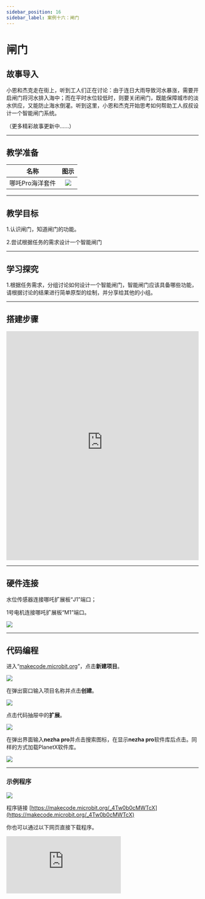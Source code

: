```yaml
---
sidebar_position: 16
sidebar_label: 案例十六：闸门
---
```


# 闸门

## 故事导入

小恩和杰克走在街上，听到工人们正在讨论：由于连日大雨导致河水暴涨，需要开启闸门将河水排入海中；而在平时水位较低时，则要关闭闸门，既能保障城市的淡水供应，又能防止海水倒灌。听到这里，小恩和杰克开始思考如何帮助工人叔叔设计一个智能闸门系统。

（更多精彩故事更新中......）

--- 

## 教学准备

|     名称     |            图示            |
| :----------: | :--------------------------: |
|   哪吒Pro海洋套件  |   ![](https://wiki-media-ef.oss-cn-hongkong.aliyuncs.com/docs/microbit/building-blocks/nezha-pro-ocean-kit/nezha-pro-ocean-kit-products-introduction-002.png.png)  |

--- 
## 教学目标 

1.认识闸门，知道闸门的功能。

2.尝试根据任务的需求设计一个智能闸门

--- 

## 学习探究

1.根据任务需求，分组讨论如何设计一个智能闸门，智能闸门应该具备哪些功能，请根据讨论的结果进行简单原型的绘制，并分享给其他的小组。

--- 
## 搭建步骤

<embed src="https://wiki-media-ef.oss-cn-hongkong.aliyuncs.com/docs/microbit/building-blocks/nezha-pro-ocean-kit/setup-diagram/case16/nezha-pro-ocean-kit-16-1.png.pdf" type="application/pdf" width="100%" height="600px" />

--- 

## 硬件连接

水位传感器连接哪吒扩展板“J1”端口；

1号电机连接哪吒扩展板“M1”端口。


![](https://wiki-media-ef.oss-cn-hongkong.aliyuncs.com/docs/microbit/building-blocks/nezha-pro-ocean-kit/setup-diagram/case16/nezha-pro-ocean-kit-16-4.png.png)

--- 
## 代码编程

进入“[makecode.microbit.org](https://makecode.microbit.org)”，点击**新建项目**。

![](https://wiki-media-ef.oss-cn-hongkong.aliyuncs.com/docs/microbit/building-blocks/microbit-space-science-kit/images/microbit-space-science-kit-case01-07.png)

在弹出窗口输入项目名称并点击**创建**。

![](https://wiki-media-ef.oss-cn-hongkong.aliyuncs.com/docs/microbit/building-blocks/microbit-space-science-kit/images/microbit-space-science-kit-case01-11.png)

点击代码抽屉中的**扩展**。

![](https://wiki-media-ef.oss-cn-hongkong.aliyuncs.com/docs/microbit/building-blocks/microbit-space-science-kit/images/microbit-space-science-kit-case01-09.png)

在弹出界面输入**nezha pro**并点击搜索图标，在显示**nezha pro**软件库后点击。同样的方式加载PlanetX软件库。

![](https://wiki-media-ef.oss-cn-hongkong.aliyuncs.com/docs/microbit/building-blocks/microbit-space-science-kit/images/microbit-space-science-kit-case01-10.png)

---
### 示例程序

![](https://wiki-media-ef.oss-cn-hongkong.aliyuncs.com/docs/microbit/building-blocks/nezha-pro-ocean-kit/setup-diagram/case16/nezha-pro-ocean-kit-16-2.png.png)

程序链接
[https://makecode.microbit.org/_4Tw0b0cMWTcX](https://makecode.microbit.org/_4Tw0b0cMWTcX)

你也可以通过以下网页直接下载程序。

<div
    style={{
        position: 'relative',
        paddingBottom: '60%',
        overflow: 'hidden',
    }}
>
    <iframe
        src="https://makecode.microbit.org/_4Tw0b0cMWTcX"
        frameborder="0"
        sandbox="allow-popups allow-forms allow-scripts allow-same-origin"
        style={{
            position: 'absolute',
            width: '100%',
            height: '100%',
        }}
    />
</div>

---
### 下载程序

使用 USB 线连接 PC 和 micro:bit V2。

![](https://wiki-media-ef.oss-cn-hongkong.aliyuncs.com/docs/microbit/building-blocks/microbit-space-science-kit/images/microbit-space-science-kit-manual03.gif)

连接成功后，电脑上会识别出一个名为 MICROBIT 的盘符。

![](https://wiki-media-ef.oss-cn-hongkong.aliyuncs.com/docs/microbit/building-blocks/microbit-space-science-kit/images/microbit-space-science-kit-manual06.png)

点击左下角的![](https://wiki-media-ef.oss-cn-hongkong.aliyuncs.com/docs/microbit/building-blocks/microbit-space-science-kit/images/microbit-space-science-kit-manual07.png)，选择**Connect Device**。

![](https://wiki-media-ef.oss-cn-hongkong.aliyuncs.com/docs/microbit/building-blocks/microbit-space-science-kit/images/microbit-space-science-kit-manual11.png)

点击![](https://wiki-media-ef.oss-cn-hongkong.aliyuncs.com/docs/microbit/building-blocks/microbit-space-science-kit/images/microbit-space-science-kit-manual08.png)。

![](https://wiki-media-ef.oss-cn-hongkong.aliyuncs.com/docs/microbit/building-blocks/microbit-space-science-kit/images/microbit-space-science-kit-manual12.png)

点击![](https://wiki-media-ef.oss-cn-hongkong.aliyuncs.com/docs/microbit/building-blocks/microbit-space-science-kit/images/microbit-space-science-kit-manual09.png)。

![](https://wiki-media-ef.oss-cn-hongkong.aliyuncs.com/docs/microbit/building-blocks/microbit-space-science-kit/images/microbit-space-science-kit-manual13.png)

在弹出窗口选择 **BBC micro:bit CMSIS-DAP**，然后选择**连接**，至此，我们的 micro:bit 就已经连接成功。

![](https://wiki-media-ef.oss-cn-hongkong.aliyuncs.com/docs/microbit/building-blocks/microbit-space-science-kit/images/microbit-space-science-kit-manual14.png)

点击**下载程序**

![](https://wiki-media-ef.oss-cn-hongkong.aliyuncs.com/docs/microbit/building-blocks/microbit-space-science-kit/images/microbit-space-science-kit-manual10.png)

---
## 案例演示

水位传感器检测海水的水位值＜50时，打开闸门，水位传感器检测到啊海水的水位值＞50时，关闭闸门防止海水倒灌。


**图片**

---
## 扩展知识

### 海水倒灌

海水倒灌是指海水通过地表或地下侵入内陆淡水系统的现象，全球沿海地区普遍面临这一挑战。以下从国内外案例、核心原因、影响及应对措施等方面展开分析：

### 一 、案例

**美国密西西比河（2023 年）**

持续干旱导致河水流量锐减，墨西哥湾海水倒灌至新奥尔良市以北 113 公里，威胁 80 万人口的饮用水安全。海水腐蚀老旧铅管道，可能引发重金属污染。

**意大利威尼斯（2019 年）**

极端天气导致水位达 1.87 米，全城 85% 区域被淹，圣马可广场多次被海水侵袭，旅游业和古建筑受损严重。

**越南湄公河三角洲（2024 年）**

海平面上升和干旱使海水倒灌范围扩大，土壤盐碱化导致水稻减产 30%-50%，数百万农民生计受威胁。

**辽宁盘锦（2024 年 10 月）**

受天文大潮、温带风暴潮边缘波增水叠加影响，盘锦市大洼区二界沟街道 231 户居民房屋被淹，水深超过半米。盘锦地处大辽河入海口，喇叭口地形放大了潮水涌入的冲击力，同时全球变暖导致的海平面上升（2024 年中国沿海海平面达历史同期最高）加剧了倒灌风险

### 二、核心原因

**2.1、自然因素**

**天文大潮与风暴潮叠加**
朔望月期间（农历初一、十五）太阳和月球引潮力叠加，若同时遭遇台风、冷空气等天气系统，风暴增水可使潮位突破橙色甚至红色预警级别。例如，2024 年辽宁沿海倒灌因温带风暴潮边缘波与天文大潮叠加，潮位达历史极值。

**海平面上升**

1993-2023 年全球海平面上升速率达 3.4 毫米 / 年，中国沿海为 4.0 毫米 / 年。海平面上升使基础潮位升高，放大了风暴潮的致灾性。

**地形影响**

喇叭口河口（如钱塘江、盘锦大辽河）和内凹海湾（如渤海湾）易因潮水汇聚抬高水位，引发倒灌。

**2.2、人为因素**

**地下水超采**

沿海城市过度抽取地下水导致地面沉降，形成漏斗区，加速海水入侵。中国已形成 8.7 万平方公里漏斗区，河北、山东等地海水入侵严重。

**河流改道与生态破坏**

水利工程拦截淡水、红树林湿地破坏削弱了自然屏障。例如，越南湄公河三角洲因堤坝建设和湿地开发，海水倒灌风险增加。

**气候变化**

全球变暖导致极地冰川融化和海水热膨胀，进一步推高海平面。IPCC 预测，2100 年全球海平面可能上升 0.56-0.77 米，沿海洪水频率将显著增加。

### 三、主要影响
**3.1、生态破坏**

海水倒灌导致土壤盐碱化（氯离子含量＞1000 毫克 / 升即重度盐碱化）、湿地退化，威胁红树林、珊瑚礁等生态系统。例如，美国路易斯安那州湿地因海水入侵年均消失约 13 平方公里。

**农业与饮水危机**

盐渍化土壤使农作物减产（氯化物＞600 毫克 / 升时蔬菜减产 20%），淡水水源被污染。越南湄公河三角洲已有 40% 农田受盐碱化影响。

**基础设施损毁**

海水腐蚀金属管道、道路和建筑。新奥尔良市 48% 供水管网为铅质，海水倒灌可能引发长期健康风险。

**经济损失**

2024 年中国沿海因海水倒灌直接经济损失 7200 万元，美国为应对密西西比河倒灌计划投入数亿美元建设反渗透装置。

### 四、国际经验

**荷兰 Delta Works 工程**

通过建设可调节水闸和堤坝，将莱茵河、马斯河等河口与北海隔离，有效防御风暴潮。该工程使荷兰洪水风险降低 90%。

**美国地下水管理**

佛罗里达州立法限制地下水开采，推广海水淡化（如坦帕湾反渗透厂），减少对淡水的依赖。

**威尼斯 MOSE 工程**

建设 78 座可升降式水坝，在高潮位时升起阻挡海水。2023 年投入使用后，威尼斯洪水频率下降 60%。

### 五、未来挑战与建议
**气候适应**

需加强海平面上升监测，推动沿海城市规划向高海拔区域转移，避免在低洼地带新建基础设施。

**技术升级**

推广数字孪生、卫星遥感等技术，提升风暴潮漫滩精细化预报能力。

**国际合作**

建立跨国监测网络，共享风暴潮、海平面数据。例如，东南亚国家联盟（ASEAN）合作应对湄公河三角洲倒灌问题。

**公众参与**

沿海居民需在天文大潮期做好防潮准备，避免在危险区域活动。例如，厦门沙坡尾社区通过电子围栏推送预警信息。
海水倒灌是气候变化与人类活动共同作用的结果，其治理需全球协作、技术创新与生态保护并重。通过 “工程 - 生态 - 管理” 多维度措施，可最大限度降低倒灌风险，保障沿海地区可持续发展。



